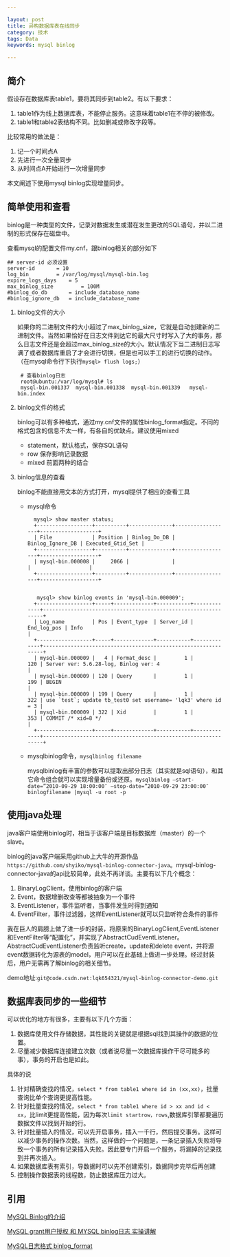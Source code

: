```yaml
---

layout: post
title: 异构数据库表在线同步
category: 技术
tags: Data
keywords: mysql binlog

---
```


## 简介

假设存在数据库表table1，要将其同步到table2。有以下要求：

1. table1作为线上数据库表，不能停止服务。这意味着table1在不停的被修改。
2. table1和table2表结构不同。比如删减或修改字段等。

比较常用的做法是：

1. 记一个时间点A
2. 先进行一次全量同步
3. 从时间点A开始进行一次增量同步

本文阐述下使用mysql binlog实现增量同步。

## 简单使用和查看

binlog是一种类型的文件，记录对数据发生或潜在发生更改的SQL语句，并以二进制的形式保存在磁盘中。

查看mysql的配置文件my.cnf，跟binlog相关的部分如下

    ## server-id 必须设置
    server-id		= 10
    log_bin			= /var/log/mysql/mysql-bin.log
    expire_logs_days	= 5
    max_binlog_size         = 100M
    #binlog_do_db		= include_database_name
    #binlog_ignore_db	= include_database_name
    
1. binlog文件的大小

    如果你的二进制文件的大小超过了max_binlog_size，它就是自动创建新的二进制文件。当然如果恰好在日志文件到达它的最大尺寸时写入了大的事务，那么日志文件还是会超过max_binlog_size的大小。默认情况下当二进制日志写满了或者数据库重启了才会进行切换，但是也可以手工的进行切换的动作。（在mysql命令行下执行`mysql> flush logs;`）
    
        # 查看binlog日志
        root@ubuntu:/var/log/mysql# ls
        mysql-bin.001337  mysql-bin.001338  mysql-bin.001339   mysql-bin.index

2. binlog文件的格式    

    binlog可以有多种格式，通过my.cnf文件的属性binlog_format指定。不同的格式包含的信息不太一样，有各自的优缺点。建议使用mixed  
    
    - statement，默认格式，保存SQL语句  
    - row 保存影响记录数据  
    - mixed 前面两种的结合  

3. binlog信息的查看

    binlog不能直接用文本的方式打开，mysql提供了相应的查看工具

    - mysql命令

            mysql> show master status;
            +------------------+----------+--------------+------------------+-------------------+
            | File             | Position | Binlog_Do_DB | Binlog_Ignore_DB | Executed_Gtid_Set |
            +------------------+----------+--------------+------------------+-------------------+
            | mysql-bin.000008 |     2066 |              |                  |                   |
            +------------------+----------+--------------+------------------+-------------------+
            
        
             mysql> show binlog events in 'mysql-bin.000009';
            +------------------+-----+-------------+-----------+-------------+---------------------------------------------------------------+
            | Log_name         | Pos | Event_type  | Server_id | End_log_pos | Info                                                          |
            +------------------+-----+-------------+-----------+-------------+---------------------------------------------------------------+
            | mysql-bin.000009 |   4 | Format_desc |         1 |         120 | Server ver: 5.6.28-log, Binlog ver: 4                         |
            | mysql-bin.000009 | 120 | Query       |         1 |         199 | BEGIN                                                         |
            | mysql-bin.000009 | 199 | Query       |         1 |         322 | use `test`; update tb_test0 set username= 'lqk3' where id = 3 |
            | mysql-bin.000009 | 322 | Xid         |         1 |         353 | COMMIT /* xid=8 */                                            |
            +------------------+-----+-------------+-----------+-------------+---------------------------------------------------------------+


    - mysqlbinlog命令，`mysqlbinlog filename`

        mysqlbinlog有丰富的参数可以提取出部分日志（其实就是sql语句），和其它命令组合就可以实现增量备份或还原。`mysqlbinlog –start-date=”2010-09-29 18:00:00″ –stop-date=”2010-09-29 23:00:00″ binlogfilename |mysql -u root -p`



## 使用java处理

java客户端使用binlog时，相当于该客户端是目标数据库（master）的一个slave。

binlog的java客户端采用github上大牛的开源作品`https://github.com/shyiko/mysql-binlog-connector-java`。mysql-binlog-connector-java的api比较简单，此处不再详谈。主要有以下几个概念：

1. BinaryLogClient，使用binlog的客户端
2. Event，数据增删改查等都被抽象为一个事件
3. EventListener，事件监听者，当事件发生时得到通知
4. EventFilter，事件过滤器，这样EventListener就可以只监听符合条件的事件

我在巨人的肩膀上做了进一步的封装，将原来的BinaryLogClient,EventListener和EventFilter等“配置化”，并实现了AbstractCudEventListener。AbstractCudEventListener负责监听create，update和delete event，并将源event数据转化为源表的model，用户可以在此基础上做进一步处理。经过封装后，用户无需再了解binlog的相关细节。

demo地址:`git@code.csdn.net:lqk654321/mysql-binlog-connector-demo.git`


## 数据库表同步的一些细节

可以优化的地方有很多，主要有以下几个方面：

1. 数据库使用文件存储数据，其性能的关键就是根据sql找到其操作的数据的位置。
2. 尽量减少数据库连接建立次数（或者说尽量一次数据库操作干尽可能多的事），事务的开启也是如此。

具体的说

1. 针对精确查找的情况，`select * from table1 where id in (xx,xx)`，批量查询比单个查询更提高性能。
2. 针对批量查找的情况，`select * from table1 where id > xx and id < xx`，比limit更提高性能，因为每次`limit startrow，rows`,数据库引擎都要遍历数据文件以找到开始的行。
3. 针对批量插入的情况，可以先开启事务，插入一千行，然后提交事务。这样可以减少事务的操作次数。当然，这样做的一个问题是，一条记录插入失败将导致一个事务的所有记录插入失败。因此要专门开启一个服务，将漏掉的记录找到并再次插入。
4. 如果数据库表有索引，导数据时可以先不创建索引，数据同步完毕后再创建
5. 控制操作数据表的线程数，防止数据库压力过大。

## 引用

[MySQL Binlog的介绍][]

[MySQL grant用户授权 和 MYSQL binlog日志 实操讲解][]

[MySQL Binlog的介绍]: http://www.linuxidc.com/Linux/2014-09/107095.htm
[MySQL Binlog三种格式介绍及分析]: http://www.linuxidc.com/Linux/2012-11/74359p2.htm
[MySQL日志格式 binlog_format][]

[MySQL日志格式 binlog_format]: http://blog.csdn.net/mycwq/article/details/17136997


[MySQL grant用户授权 和 MYSQL binlog日志 实操讲解]: http://www.lxway.com/18948251.htm